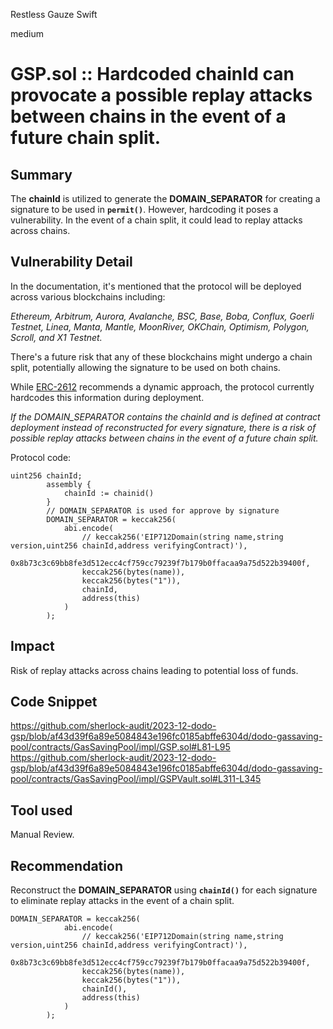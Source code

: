 Restless Gauze Swift

medium

# GSP.sol :: Hardcoded chainId can provocate a possible replay attacks between chains in the event of a future chain split.

## Summary
The **chainId** is utilized to generate the **DOMAIN_SEPARATOR** for creating a signature to be used in **`permit()`**. However, hardcoding it poses a vulnerability. In the event of a chain split, it could lead to replay attacks across chains.
## Vulnerability Detail
In the documentation, it's mentioned that the protocol will be deployed across various blockchains including:

*Ethereum, Arbitrum, Aurora, Avalanche, BSC, Base, Boba, Conflux, Goerli Testnet, Linea, Manta, Mantle, MoonRiver, OKChain, Optimism, Polygon, Scroll, and X1 Testnet.* 

There's a future risk that any of these blockchains might undergo a chain split, potentially allowing the signature to be used on both chains.

While [ERC-2612](https://eips.ethereum.org/EIPS/eip-2612) recommends a dynamic approach, the protocol currently hardcodes this information during deployment.

*If the DOMAIN_SEPARATOR contains the chainId and is defined at contract deployment instead of reconstructed for every signature, there is a risk of possible replay attacks between chains in the event of a future chain split.*

Protocol code:
```Solidity
uint256 chainId;
        assembly {
            chainId := chainid()
        }
        // DOMAIN_SEPARATOR is used for approve by signature
        DOMAIN_SEPARATOR = keccak256(
            abi.encode(
                // keccak256('EIP712Domain(string name,string version,uint256 chainId,address verifyingContract)'),
                0x8b73c3c69bb8fe3d512ecc4cf759cc79239f7b179b0ffacaa9a75d522b39400f,
                keccak256(bytes(name)),
                keccak256(bytes("1")),
                chainId,
                address(this)
            )
        );
```
## Impact
Risk of replay attacks across chains leading to potential loss of funds.
## Code Snippet
https://github.com/sherlock-audit/2023-12-dodo-gsp/blob/af43d39f6a89e5084843e196fc0185abffe6304d/dodo-gassaving-pool/contracts/GasSavingPool/impl/GSP.sol#L81-L95
https://github.com/sherlock-audit/2023-12-dodo-gsp/blob/af43d39f6a89e5084843e196fc0185abffe6304d/dodo-gassaving-pool/contracts/GasSavingPool/impl/GSPVault.sol#L311-L345
## Tool used
Manual Review.
## Recommendation
Reconstruct the **DOMAIN_SEPARATOR** using **`chainId()`** for each signature to eliminate replay attacks in the event of a chain split.
```Solidity
DOMAIN_SEPARATOR = keccak256(
            abi.encode(
                // keccak256('EIP712Domain(string name,string version,uint256 chainId,address verifyingContract)'),
                0x8b73c3c69bb8fe3d512ecc4cf759cc79239f7b179b0ffacaa9a75d522b39400f,
                keccak256(bytes(name)),
                keccak256(bytes("1")),
                chainId(),
                address(this)
            )
        );
```
